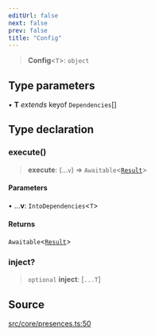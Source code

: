 ```yaml
---
editUrl: false
next: false
prev: false
title: "Config"
---
```


> **Config**\<`T`\>: `object`

## Type parameters

• **T** *extends* keyof `Dependencies`[]

## Type declaration

### execute()

> **execute**: (...`v`) => `Awaitable`\<[`Result`](/v4/api/namespaces/presence/interfaces/result/)\>

#### Parameters

• ...**v**: `IntoDependencies`\<`T`\>

#### Returns

`Awaitable`\<[`Result`](/v4/api/namespaces/presence/interfaces/result/)\>

### inject?

> `optional` **inject**: [`...T`]

## Source

[src/core/presences.ts:50](https://github.com/sern-handler/handler/blob/513ac8edf4d89ef8d6a1ed18ea3d08f31adf7ddb/src/core/presences.ts#L50)
